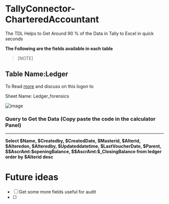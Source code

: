 # TallyConnector-CharteredAccountant
The TDL Helps to Get Around 90 % of the Data in Tally to Excel in quick seconds



**The Following are the fields available in each table**

> [NOTE]

## Table Name:Ledger

To Read [more](https://techca.app/viewtopic.php?t=28)  and discuss on this logon to 

Sheet Name: Ledger_forensics



![image](https://github.com/ramajayam-CA/TallyConnector-CharteredAccountant/assets/12751693/06b1b578-2239-4d1e-902a-dc73201ead79)



### Query to Get the Data  (Copy paste the code in the calculator Panel)


****



<p><b>Select $Name, $Createdby, $CreatedDate, $Masterid, $Alterid, $Alteredon, $Alteredby, $Updateddatetime, $LastVoucherDate, $Parent, $$AscrAmt:$openingBalance, $$AscrAmt:$_ClosingBalance from ledger order by $Alterid desc</b> </p>



# Future ideas

- [ ] Get some more fields useful for audit
- [ ] 



